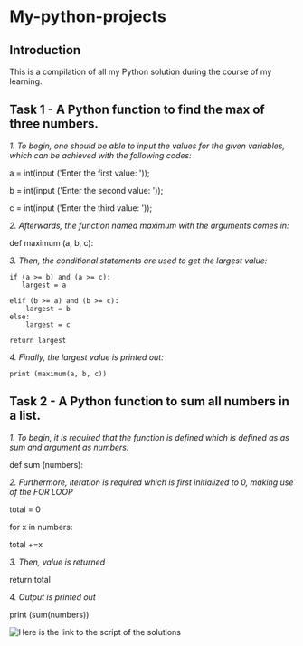 # My-python-projects
## Introduction
This is a compilation of all my Python solution during the course of my learning.


## Task 1 - A Python function to find the max of three numbers.

_1. To begin, one should be able to input the values for the given variables, which can be achieved with the following codes:_
  
   a = int(input ('Enter the first value: '));

   b = int(input ('Enter the second value: '));

   c = int(input ('Enter the third value: '));

_2. Afterwards, the function named maximum with the arguments comes in:_
   
   def maximum (a, b, c):

_3. Then, the conditional statements are used to get the largest value:_

       
    if (a >= b) and (a >= c):
       largest = a
 
    elif (b >= a) and (b >= c):
        largest = b
    else:
        largest = c
         
    return largest
    
   _4. Finally, the largest value is printed out:_
   
    print (maximum(a, b, c))
    
    
    
## Task 2 - A Python function to sum all numbers in a list.
    
_1. To begin, it is required that the function is defined which is defined as as sum and argument as numbers:_
  
  def sum (numbers):
   

_2. Furthermore, iteration is required which is first initialized to 0, making use of the FOR LOOP_
   
   total = 0
  
  for x in numbers:
  
  total +=x
    
_3. Then, value is returned_
   
   return total
    
_4. Output is printed out_
 
 print (sum(numbers))
    
  



![Here is the link to the script of the solutions](Untitled14.ipynb)
